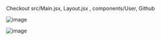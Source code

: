 Checkout src/Main.jsx, Layout.jsx , components/User, Github

![image](https://github.com/JOY2OP/React-router/assets/77735525/38c20dcb-5015-47c7-9111-dcd8e7de61a1)

![image](https://github.com/JOY2OP/React-router/assets/77735525/06716366-7f36-43cd-b300-2c863c261680)


